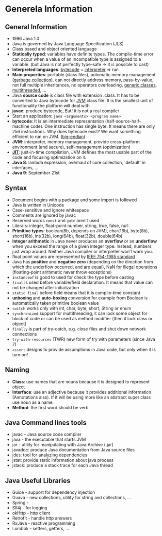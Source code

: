 Generela Information
====================

## General Information
* 1996 Java 1.0
* Java is governed by Java Language Specification  (JLS)
* Class based and object oriented language
* **Statically typed**: variables have definite types. The compile-time error can occur when a value of an incompatible type is assigned to a variable. (but Java is not perfectly type-safe -> it is possible to cast)
* **Interpreted languages**: [bytecode](https://en.wikipedia.org/wiki/Java_bytecode) + [interpreter](https://en.wikipedia.org/wiki/Interpreter_(computing)) => run
* **Main properties**: portable (class files), automatic memory management ([garbage collection](../master/Java_Memory_Management.md#garbage-collector)), can not directly address memory, pass-by-value, not full multiple inheritances, no operators overloading, [generic classes](https://github.com/OndrejKucera/java_knowledge/wiki/Basics#generic-types), [multithreaded](https://github.com/OndrejKucera/java_knowledge/wiki/Concurrency#concurrency), ...  
* Java **source code** is class file with extension .class. It has to be converted to Java bytecode for [JVM](https://github.com/OndrejKucera/java_knowledge/wiki/Java-Virtual-Machine#java-virtual-machine) 
class file. It is the smallest unit of functionality the platform will deal with
* **javac**: produce bytecode, But! it is not a real compiler
* Start an application: `java <arguments> <program name>`
* **bytecode**: It is an intermediate representation (half-source-half-machine code). One instruction has single byte. It means there are only 256 instructions. Why does bytecode exist? We want something efficient to run on JVM. ([big-endian](https://en.wikipedia.org/wiki/Endianness#Big))
* **JVM**: interpreter, memory management, provide cross-platform environment (and secure), self-management (optimization) 
* **[JIT](https://github.com/OndrejKucera/java_knowledge/wiki/Java-Virtual-Machine#execution-engine)**: just-in-time compilation, JVM defines the most usable part of the code and focusing optimization on it.
* **Java 8**: lambda expression, overhaul of core collection, 'default' in interfaces, ...
* **Java 9**: September 21st

## Syntax
* Document begins with a package and some import is followed
* Java is written in Unicode
* Case-sensitive and ignore whitespace
* Comments are ignored by javac
* Reserved words `const` and `goto` aren't used
* Literals: integer, float-point number, string, true, false, null
* **Primitive types**: boolean(8b, depends on JVM), char(16b), byte(8b), short(16b), int(32b), long(64b), float(32b), double(64b)
* **Integer arithmetic** in Java never produces an **overflow** or an **underflow** when you exceed the range of a given integer type. Instead, numbers just wrap around. Neither Java compiler or interpreter won’t warn you.
* float point values are represented by [IEEE 754-1985 standard](https://en.wikipedia.org/wiki/IEEE_754-1985)
* Java has **positive** and **negative zero** (depending on the direction from which the underflow occurred, and are equal), NaN for illegal operations (floating-point arithmetic never throw exceptions)
* `instanceof` is good to used for check the type before casting
* `final` is used before variable/field declaration. It means that value can not be changed after initialization
* `static final` before field means that it is compile-time constant
* **unboxing** and **auto-boxing** conversion for example from Boolean is automatically taken primitive boolean value 
* `switch` works only with int, char, byte, short, String or enum
* `synchronized` support for multithreading, it can lock some object for block of code or can be used as method modifier (then it lock class or object)
* `finally` is part of try-catch, e.g. close files and shut down network connections
* `try-with-resources` (TWR) new form of try with parameters (since Java 7)
* `assert` designs to provide assumptions in Java code, but only when it is turn on!

## Naming
* **Class**: use names that are nouns because it is designed to represent object
* **Interface**: use an adjective because it provides additional information (Annotations also). If it will be using more like an abstract super class use noun as a name.
* **Method**: the first word should be verb

## Java Command lines tools
* javac - Java source code compiler
* java - the executable that starts JVM
* jar - utility for manipulating with Java Archive (.jar)
* javadoc: produce Java documentation from Java source files
* jdes: tool for analyzing dependencies
* jstat: provide static information about java process
* jstack: produce a stack trace for each Java thread

## Java Useful Libraries
* Guice - support for dependency injection
* Guava - new collections, utility for string and collections, ...
* Spring -
* Slf4j - for logging 
* okHttp - http client
* Retrofit - handle http answers
* RxJava - reactive programming 
* Lombok - setters, getters, ...

